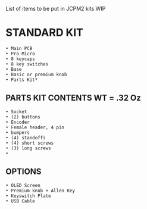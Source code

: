 List of items to be put in JCPM2 kits WIP

# STANDARD KIT #

    • Main PCB
    • Pro Micro
    • 8 keycaps
    • 8 key switches
    • Base
    • Basic or premium knob
    • Parts Kit*

## PARTS KIT CONTENTS WT = .32 Oz ##

    • Socket
    • (2) buttons
    • Encoder
    • Female header, 4 pin
    • bumpers
    • (4) standoffs
    • (4) short screws
    • (3) long screws
    •

## OPTIONS ##

    • OLED Screen
    • Premium knob + Allen Key
    • Keyswitch Plate
    • USB Cable
